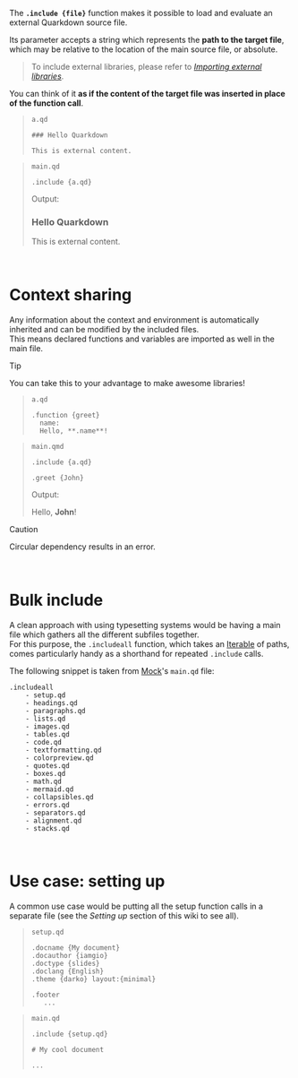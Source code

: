 The **`.include {file}`** function makes it possible to load and evaluate an external Quarkdown source file.

Its parameter accepts a string which represents the **path to the target file**, which may be relative to the location of the main source file, or absolute.

> To include external libraries, please refer to [*Importing external libraries*](importing-external-libraries).

You can think of it **as if the content of the target file was inserted in place of the function call**.  

> `a.qd`
> ```
> ### Hello Quarkdown
>
> This is external content.
> ```

> `main.qd`
> ```
> .include {a.qd}
> ```
> Output:
>
> ### Hello Quarkdown
>
> This is external content.

&nbsp;

# Context sharing

Any information about the context and environment is automatically inherited and can be modified by the included files.  
This means declared functions and variables are imported as well in the main file.

> [!TIP]
> You can take this to your advantage to make awesome libraries!

> `a.qd`
> ```
> .function {greet}
>   name:
>   Hello, **.name**!
> ```

> `main.qmd`
> ```
> .include {a.qd}
>
> .greet {John}
> ```
> Output:
>
> Hello, **John**!

> [!CAUTION]
> Circular dependency results in an error.

&nbsp;

# Bulk include

A clean approach with using typesetting systems would be having a main file which gathers all the different subfiles together.  
For this purpose, the `.includeall` function, which takes an [Iterable](iterable) of paths, comes particularly handy as a shorthand for repeated `.include` calls.

The following snippet is taken from [Mock](https://github.com/iamgio/quarkdown/blob/main/mock)'s `main.qd` file:

```
.includeall
    - setup.qd
    - headings.qd
    - paragraphs.qd
    - lists.qd
    - images.qd
    - tables.qd
    - code.qd
    - textformatting.qd
    - colorpreview.qd
    - quotes.qd
    - boxes.qd
    - math.qd
    - mermaid.qd
    - collapsibles.qd
    - errors.qd
    - separators.qd
    - alignment.qd
    - stacks.qd
```

&nbsp;

# Use case: setting up

A common use case would be putting all the setup function calls in a separate file (see the *Setting up* section of this wiki to see all).

> `setup.qd`
> ```
> .docname {My document}
> .docauthor {iamgio}
> .doctype {slides}
> .doclang {English}
> .theme {darko} layout:{minimal}
> 
> .footer
>    ...
> ```

> `main.qd`
> ```
> .include {setup.qd}
>
> # My cool document
> 
> ...
> ```